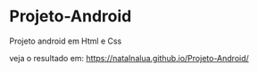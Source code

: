 # Projeto-Android
Projeto android em Html e Css

veja o resultado em: https://natalnalua.github.io/Projeto-Android/
